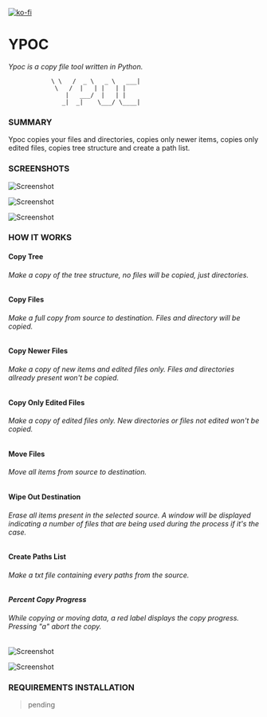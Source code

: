 [![ko-fi](https://ko-fi.com/img/githubbutton_sm.svg)](https://ko-fi.com/Z8Z6KMSBT)

# YPOC
_Ypoc is a copy file tool written in Python._

```
			\ \   /  _ \   _ \   ___| 
			 \   /  |   | |   | |     
			    |   ___/  |   | |     
			   _|  _|    \___/ \____| 

```
### SUMMARY
Ypoc copies your files and directories, copies only newer items, copies only edited files, copies tree structure and create a path list.

### SCREENSHOTS

![Screenshot](https://github.com/gelndjj/Ycop/blob/main/img/main.png)

![Screenshot](https://github.com/gelndjj/Ycop/blob/main/img/copying.png)

![Screenshot](https://github.com/gelndjj/Ycop/blob/main/img/copied.png)

### HOW IT WORKS 

#### Copy Tree
###### Make a copy of the tree structure, no files will be copied, just directories.

#### Copy Files 
###### Make a full copy from source to destination. Files and directory will be copied.

#### Copy Newer Files
###### Make a copy of new items and edited files only. Files and directories allready present won't be copied.

#### Copy Only Edited Files
###### Make a copy of edited files only. New directories or files not edited won't be copied.

#### Move Files
###### Move all items from source to destination.

#### Wipe Out Destination
###### Erase all items present in the selected source. A window will be displayed indicating a number of files that are being used during the process if it's the case.

#### Create Paths List
###### Make a txt file containing every paths from the source.

#### _Percent Copy Progress_
###### While copying or moving data, a red label displays the copy progress. Pressing "a" abort the copy.

![Screenshot](https://github.com/gelndjj/Ycop/blob/main/img/copy_progress.png)

![Screenshot](https://github.com/gelndjj/Ycop/blob/main/img/copy_abort.png)

### REQUIREMENTS INSTALLATION

> pending
